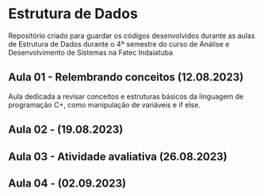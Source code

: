 # Estrutura de Dados
Repositório criado para guardar os códigos desenvolvidos durante as aulas de Estrutura de Dados durante o 4º semestre do curso de Análise e Desenvolvimento de Sistemas na Fatec Indaiatuba

## Aula 01 - Relembrando conceitos (12.08.2023)
Aula dedicada a revisar conceitos e estruturas básicos da linguagem de programação C+, como manipulação de variáveis e if else.

## Aula 02 - (19.08.2023)
## Aula 03 - Atividade avaliativa (26.08.2023)
## Aula 04 - (02.09.2023)
